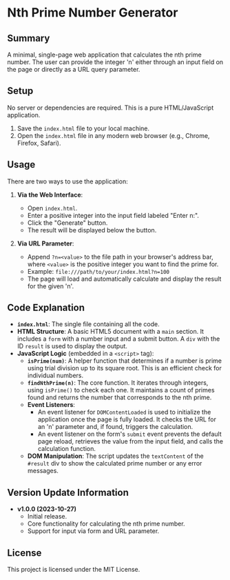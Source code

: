 # Nth Prime Number Generator

## Summary

A minimal, single-page web application that calculates the nth prime number. The user can provide the integer 'n' either through an input field on the page or directly as a URL query parameter.

## Setup

No server or dependencies are required. This is a pure HTML/JavaScript application.

1.  Save the `index.html` file to your local machine.
2.  Open the `index.html` file in any modern web browser (e.g., Chrome, Firefox, Safari).

## Usage

There are two ways to use the application:

1.  **Via the Web Interface**:
    *   Open `index.html`.
    *   Enter a positive integer into the input field labeled "Enter n:".
    *   Click the "Generate" button.
    *   The result will be displayed below the button.

2.  **Via URL Parameter**:
    *   Append `?n=<value>` to the file path in your browser's address bar, where `<value>` is the positive integer you want to find the prime for.
    *   Example: `file:///path/to/your/index.html?n=100`
    *   The page will load and automatically calculate and display the result for the given 'n'.

## Code Explanation

*   **`index.html`**: The single file containing all the code.
*   **HTML Structure**: A basic HTML5 document with a `main` section. It includes a `form` with a number input and a submit button. A `div` with the ID `result` is used to display the output.
*   **JavaScript Logic** (embedded in a `<script>` tag):
    *   **`isPrime(num)`**: A helper function that determines if a number is prime using trial division up to its square root. This is an efficient check for individual numbers.
    *   **`findNthPrime(n)`**: The core function. It iterates through integers, using `isPrime()` to check each one. It maintains a count of primes found and returns the number that corresponds to the nth prime.
    *   **Event Listeners**:
        *   An event listener for `DOMContentLoaded` is used to initialize the application once the page is fully loaded. It checks the URL for an 'n' parameter and, if found, triggers the calculation.
        *   An event listener on the form's `submit` event prevents the default page reload, retrieves the value from the input field, and calls the calculation function.
    *   **DOM Manipulation**: The script updates the `textContent` of the `#result` div to show the calculated prime number or any error messages.

## Version Update Information

*   **v1.0.0 (2023-10-27)**
    *   Initial release.
    *   Core functionality for calculating the nth prime number.
    *   Support for input via form and URL parameter.

## License

This project is licensed under the MIT License.